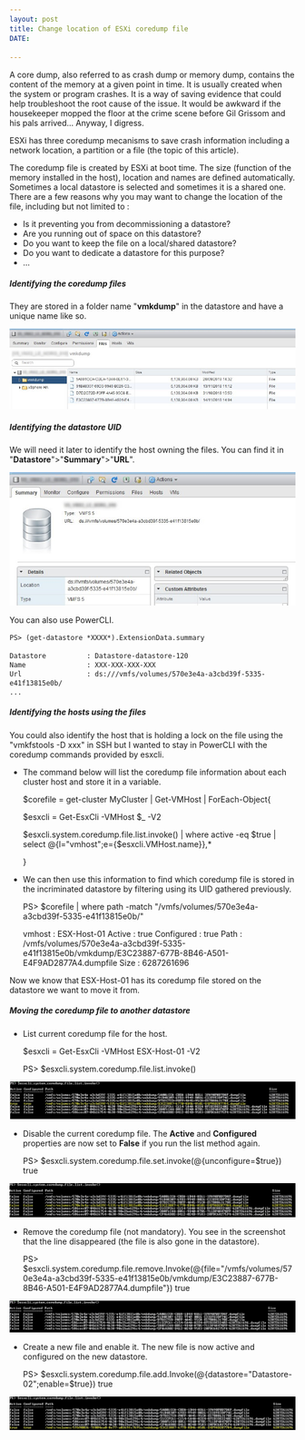 ```yaml
---
layout: post
title: Change location of ESXi coredump file
DATE: 

---
```

A core dump, also referred to as crash dump or memory dump, contains the content of the memory at a given point in time. It is usually created when the system or program crashes. It is a way of saving evidence that could help troubleshoot the root cause of the issue. It would be awkward if the housekeeper mopped the floor at the crime scene before Gil Grissom and his pals arrived... Anyway, I digress.

ESXi has three coredump mecanisms to save crash information including a network location, a partition or a file (the topic of this article).

The coredump file is created by ESXi at boot time. The size (function of the memory installed in the host), location and names are defined automatically. Sometimes a local datastore is selected and sometimes it is a shared one. There are a few reasons why you may want to change the location of the file, including but not limited to :

* Is it preventing you from decommissioning a datastore?
* Are you running out of space on this datastore?
* Do you want to keep the file on a local/shared datastore?
* Do you want to dedicate a datastore for this purpose?
* ...

##### Identifying the coredump files

They are stored in a folder name "**vmkdump**" in the datastore and have a unique name like so.

![](/img/corefile1.png)

##### Identifying the datastore UID

We will need it later to identify the host owning the files. You can find it in "**Datastore**">"**Summary**">"**URL**".

![](/img/corefile2.png)

You can also use PowerCLI.

    PS> (get-datastore *XXXX*).ExtensionData.summary
    
    Datastore          : Datastore-datastore-120
    Name               : XXX-XXX-XXX-XXX
    Url                : ds:///vmfs/volumes/570e3e4a-a3cbd39f-5335-e41f13815e0b/
    ...

##### Identifying the hosts using the files

You could also identify the host that is holding a lock on the file using the "vmkfstools -D xxx" in SSH but I wanted to stay in PowerCLI with the coredump commands provided by esxcli.

* The command below will list the coredump file information about each cluster host and store it in a variable.

    $corefile =  get-cluster MyCluster &#124; Get-VMHost &#124; ForEach-Object{
    
    $esxcli = Get-EsxCli -VMHost $_ -V2
    
    $esxcli.system.coredump.file.list.invoke() &#124; where active -eq $true &#124; select @{l="vmhost";e={$esxcli.VMHost.name}},*
    
    }

* We can then use this information to find which coredump file is stored in the incriminated datastore by filtering using its UID gathered previously.

    PS> $corefile &#124; where path -match "/vmfs/volumes/570e3e4a-a3cbd39f-5335-e41f13815e0b/"
    
    vmhost     : ESX-Host-01
    Active     : true
    Configured : true
    Path       : /vmfs/volumes/570e3e4a-a3cbd39f-5335-e41f13815e0b/vmkdump/E3C23887-677B-8B46-A501-E4F9AD2877A4.dumpfile
    Size       : 6287261696

Now we know that ESX-Host-01 has its coredump file stored on the datastore we want to move it from.

##### Moving the coredump file to another datastore

* List current coredump file for the host.

    $esxcli = Get-EsxCli -VMHost ESX-Host-01 -V2
    
    PS> $esxcli.system.coredump.file.list.invoke()

![](/img/corefile3.png)

* Disable the current coredump file. The **Active** and **Configured** properties are now set to **False** if you run the list method again.

    PS> $esxcli.system.coredump.file.set.invoke(@{unconfigure=$true})
    true

![](/img/corefile4.png)

* Remove the coredump file (not mandatory). You see in the screenshot that the line disappeared (the file is also gone in the datastore).

    PS> $esxcli.system.coredump.file.remove.Invoke(@{file="/vmfs/volumes/570e3e4a-a3cbd39f-5335-e41f13815e0b/vmkdump/E3C23887-677B-8B46-A501-E4F9AD2877A4.dumpfile"})
    true

![](/img/corefile5.png)

* Create a new file and enable it. The new file is now active and configured on the new datastore. 

    PS> $esxcli.system.coredump.file.add.Invoke(@{datastore="Datastore-02";enable=$true})
    true

![](/img/corefile6.png)